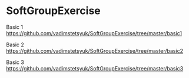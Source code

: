 # SoftGroupExercise

Basic 1
https://github.com/vadimstetsyuk/SoftGroupExercise/tree/master/basic1

Basic 2
https://github.com/vadimstetsyuk/SoftGroupExercise/tree/master/basic2

Basic 3
https://github.com/vadimstetsyuk/SoftGroupExercise/tree/master/basic3
